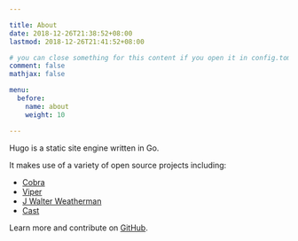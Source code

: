 ```yaml
---

title: About
date: 2018-12-26T21:38:52+08:00
lastmod: 2018-12-26T21:41:52+08:00

# you can close something for this content if you open it in config.toml.
comment: false
mathjax: false

menu:
  before:
    name: about
    weight: 10

---
```


Hugo is a static site engine written in Go.


It makes use of a variety of open source projects including:

* [Cobra](https://github.com/spf13/cobra)
* [Viper](https://github.com/spf13/viper)
* [J Walter Weatherman](https://github.com/spf13/jWalterWeatherman)
* [Cast](https://github.com/spf13/cast)

Learn more and contribute on [GitHub](https://github.com/gohugoio).

